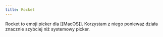 ```yaml
---
title: Rocket
---
```

Rocket to emoji picker dla [[MacOS]]. Korzystam z niego ponieważ działa znacznie szybciej niż systemowy picker.